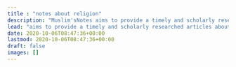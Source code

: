 ```yaml
---
title : "notes about religion"
description: "Muslim'sNotes aims to provide a timely and scholarly researched articles about religion in general, this is not only limited to Islam, instead it also tackles Christianity, and Judaism. This site is authored by Al-Ahmadgaid B. Asaad."
lead: "aims to provide a timely and scholarly researched articles about religion in general, this is not only limited to Islam, instead it also tackles Christianity, and Judaism."
date: 2020-10-06T08:47:36+00:00
lastmod: 2020-10-06T08:47:36+00:00
draft: false
images: []
---
```

